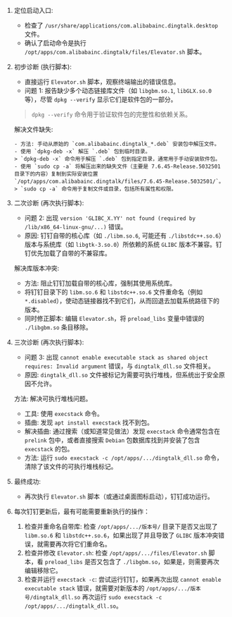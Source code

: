 1. 定位启动入口:
   - 检查了 `/usr/share/applications/com.alibabainc.dingtalk.desktop` 文件。
   - 确认了启动命令是执行 `/opt/apps/com.alibabainc.dingtalk/files/Elevator.sh` 脚本。

2. 初步诊断 (执行脚本):
   - 直接运行 `Elevator.sh` 脚本，观察终端输出的错误信息。
   - 问题 1: 报告缺少多个动态链接库文件（如 `libgbm.so.1`, `libGLX.so.0` 等），尽管 `dpkg --verify` 显示它们是软件包的一部分。
   > `dpkg --verify` 命令用于验证软件包的完整性和依赖关系。

    解决文件缺失:

       - 方法: 手动从原始的 `com.alibabainc.dingtalk_*.deb` 安装包中解压文件。
       - 使用 `dpkg-deb -x` 解压 `.deb` 包到临时目录。
       > `dpkg-deb -x` 命令用于解压 `.deb` 包到指定目录，通常用于手动安装软件包。
       - 使用 `sudo cp -a` 将解压出来的缺失文件（主要是 7.6.45-Release.5032501 目录下的内容）复制到实际安装位置 `/opt/apps/com.alibabainc.dingtalk/files/7.6.45-Release.5032501/`。
       > `sudo cp -a` 命令用于复制文件或目录，包括所有属性和权限。

3. 二次诊断 (再次执行脚本):

   - 问题 2: 出现 `version 'GLIBC_X.YY' not found (required by /lib/x86_64-linux-gnu/...)` 错误。
   - 原因: 钉钉自带的核心库（如 `./libm.so.6`, 可能还有  `./libstdc++.so.6`）版本与系统库（如 `libgtk-3.so.0`）所依赖的系统 `GLIBC` 版本不兼容。钉钉优先加载了自带的不兼容库。

    解决库版本冲突:

   - 方法: 阻止钉钉加载自带的核心库，强制其使用系统库。
   - 将钉钉目录下的 `libm.so.6` 和 `libstdc++.so.6` 文件重命名（例如 `*.disabled`），使动态链接器找不到它们，从而回退去加载系统路径下的版本。
   - 同时修正脚本: 编辑 `Elevator.sh`，将 `preload_libs` 变量中错误的 `./libgbm.so` 条目移除。

4. 三次诊断 (再次执行脚本):

   - 问题 3: 出现 `cannot enable executable stack as shared object requires: Invalid argument` 错误，与 `dingtalk_dll.so` 文件相关。
   - 原因: `dingtalk_dll.so` 文件被标记为需要可执行堆栈，但系统出于安全原因不允许。

    方法: 解决可执行堆栈问题。

   - 工具: 使用 `execstack` 命令。
   - 插曲: 发现 `apt install execstack` 找不到包。
   - 解决插曲: 通过搜索（或知道常见做法）发现 `execstack` 命令通常包含在 `prelink` 包中，或者直接搜索 `Debian` 包数据库找到并安装了包含 `execstack` 的包。
   - 方法: 运行 `sudo execstack -c /opt/apps/.../dingtalk_dll.so` 命令，清除了该文件的可执行堆栈标记。

5. 最终成功:

   - 再次执行 `Elevator.sh` 脚本（或通过桌面图标启动），钉钉成功运行。

6. 每次钉钉更新后，最有可能需要重新执行的操作：

    1. 检查并重命名自带库: 检查 `/opt/apps/.../版本号/` 目录下是否又出现了 `libm.so.6` 和 `libstdc++.so.6`，如果出现了并且导致了 `GLIBC` 版本冲突错误，就需要再次将它们重命名。
    2. 检查并修改 `Elevator.sh`: 检查 `/opt/apps/.../files/Elevator.sh` 脚本，看 `preload_libs` 是否又包含了 `./libgbm.so`，如果是，则需要再次编辑移除它。
    3. 检查并运行 `execstack -c`: 尝试运行钉钉，如果再次出现 `cannot enable executable stack` 错误，就需要对新版本的 `/opt/apps/.../版本号/dingtalk_dll.so` 再次运行 `sudo execstack -c /opt/apps/.../dingtalk_dll.so`。